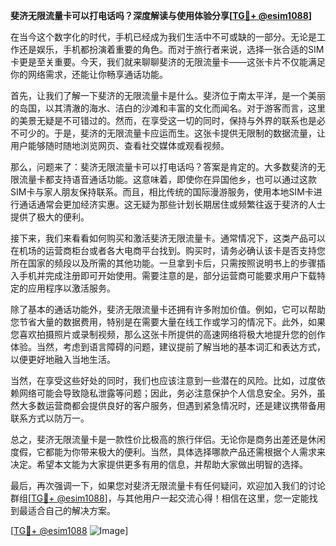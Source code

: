 **斐济无限流量卡可以打电话吗？深度解读与使用体验分享[[TG💪+ @esim1088](https://t.me/s/esim1088)]**

在当今这个数字化的时代，手机已经成为我们生活中不可或缺的一部分。无论是工作还是娱乐，手机都扮演着重要的角色。而对于旅行者来说，选择一张合适的SIM卡更是至关重要。今天，我们就来聊聊斐济的无限流量卡——这张卡片不仅能满足你的网络需求，还能让你畅享通话功能。

首先，让我们了解一下斐济的无限流量卡是什么。斐济位于南太平洋，是一个美丽的岛国，以其清澈的海水、洁白的沙滩和丰富的文化而闻名。对于游客而言，这里的美景无疑是不可错过的。然而，在享受这一切的同时，保持与外界的联系也是必不可少的。于是，斐济的无限流量卡应运而生。这张卡提供无限制的数据流量，让用户能够随时随地浏览网页、查看社交媒体或观看视频。

那么，问题来了：斐济无限流量卡可以打电话吗？答案是肯定的。大多数斐济的无限流量卡都支持语音通话功能。这意味着，即使你在异国他乡，也可以通过这款SIM卡与家人朋友保持联系。而且，相比传统的国际漫游服务，使用本地SIM卡进行通话通常会更加经济实惠。这无疑为那些计划长期居住或频繁往返于斐济的人士提供了极大的便利。

接下来，我们来看看如何购买和激活斐济无限流量卡。通常情况下，这类产品可以在机场的运营商柜台或者各大电商平台找到。购买时，请务必确认该卡是否支持您所在国家的频段以及所需的其他功能。一旦拿到卡后，只需按照说明书上的步骤插入手机并完成注册即可开始使用。需要注意的是，部分运营商可能要求用户下载特定的应用程序以激活服务。

除了基本的通话功能外，斐济无限流量卡还拥有许多附加价值。例如，它可以帮助您节省大量的数据费用，特别是在需要大量在线工作或学习的情况下。此外，如果您喜欢拍摄照片或录制视频，那么这张卡所提供的高速网络将极大地提升您的创作体验。当然，考虑到语言障碍的问题，建议提前了解当地的基本词汇和表达方式，以便更好地融入当地生活。

当然，在享受这些好处的同时，我们也应该注意到一些潜在的风险。比如，过度依赖网络可能会导致隐私泄露等问题；因此，务必注意保护个人信息安全。另外，虽然大多数运营商都会提供良好的客户服务，但遇到紧急情况时，还是建议携带备用联系方式以防万一。

总之，斐济无限流量卡是一款性价比极高的旅行伴侣。无论你是商务出差还是休闲度假，它都能为你带来极大的便利。当然，具体选择哪款产品还需根据个人需求来决定。希望本文能为大家提供更多有用的信息，并帮助大家做出明智的选择。

最后，再次强调一下，如果您对斐济无限流量卡有任何疑问，欢迎加入我们的讨论群组[[TG💪+ @esim1088](https://t.me/s/esim1088)]，与其他用户一起交流心得！相信在这里，您一定能找到最适合自己的解决方案。

[[TG💪+ @esim1088](https://t.me/s/esim1088) ![Image](https://i.postimg.cc/4NQfJmqS/Snipaste-2025-05-13-00-14-12.png)]